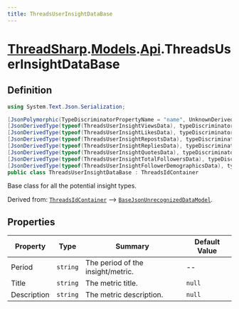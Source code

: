 ```yaml
---
title: ThreadsUserInsightDataBase
---
```


# [ThreadSharp](../../).[Models](../).[Api](.).ThreadsUserInsightDataBase

## Definition

```c#
using System.Text.Json.Serialization;

[JsonPolymorphic(TypeDiscriminatorPropertyName = "name", UnknownDerivedTypeHandling = JsonUnknownDerivedTypeHandling.FallBackToBaseType)]
[JsonDerivedType(typeof(ThreadsUserInsightViewsData), typeDiscriminator: "views")]
[JsonDerivedType(typeof(ThreadsUserInsightLikesData), typeDiscriminator: "likes")]
[JsonDerivedType(typeof(ThreadsUserInsightRepostsData), typeDiscriminator: "reposts")]
[JsonDerivedType(typeof(ThreadsUserInsightRepliesData), typeDiscriminator: "replies")]
[JsonDerivedType(typeof(ThreadsUserInsightQuotesData), typeDiscriminator: "quotes")]
[JsonDerivedType(typeof(ThreadsUserInsightTotalFollowersData), typeDiscriminator: "followers_count")]
[JsonDerivedType(typeof(ThreadsUserInsightFollowerDemographicsData), typeDiscriminator: "follower_demographics")]
public class ThreadsUserInsightDataBase : ThreadsIdContainer
```

Base class for all the potential insight types.

Derived from: [`ThreadsIdContainer`](./ThreadsIdContainer) --> [`BaseJsonUnrecognizedDataModel`](../BaseJsonUnrecognizedDataModel).

## Properties

| Property    | Type     | Summary                           | Default Value |
|-------------|----------|-----------------------------------|---------------|
| Period      | `string` | The period of the insight/metric. | --            |
| Title       | `string` | The metric title.                 | `null`        |
| Description | `string` | The metric description.           | `null`        |